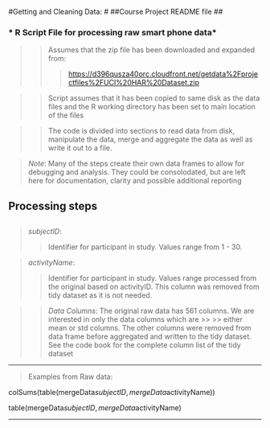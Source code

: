 #Getting and Cleaning Data: #
##Course Project README file ##

###   * R Script File for processing raw smart phone data* ###

>>   Assumes that the zip file has been downloaded and expanded from:
>>>   https://d396qusza40orc.cloudfront.net/getdata%2Fprojectfiles%2FUCI%20HAR%20Dataset.zip 

>>   Script assumes that it has been copied to same disk as the data files and the R working 
>>   directory has been set to main location of the files

>>   The code is divided into sections to read data from disk, manipulate the data, merge and 
>>     aggregate the data as well as write it out to a file.




>   *Note*:  Many of the steps create their own data frames to allow for debugging and analysis.
          They could be consolodated, but are left here for documentation, clarity and
          possible additional reporting 




## Processing steps

##


> *subjectID*:
>>  Identifier for participant in study.  Values range from 1 - 30.

> *activityName*:
>>  Identifier for participant in study.  Values range processed from the original based on activityID.  This column was removed from tidy dataset as it is not needed.


>> *Data Columns*:
>>  The original raw data has 561 columns.  We are interested in only the data columns which are >> >>  either mean or std columns.  The other columns were removed from data frame before aggregated 
>>  and written to the tidy dataset.  See the code book for the complete column list of the tidy 
>>  dataset
___

> Examples from Raw data:


colSums(table(mergeData$subjectID, mergeData$activityName))



table(mergeData$subjectID, mergeData$activityName)


---




